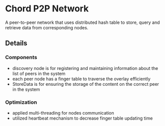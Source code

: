 # Chord P2P Network
A peer-to-peer network that uses distributed hash table to store, query and retrieve data from corresponding nodes.
## Details
### Components
* discovery node is for registering and maintaining information about the list of peers in the system
* each peer node has a finger table to traverse the overlay efficiently
* StoreData is for ensuring the storage of the content on the correct peer in the system
### Optimization
* applied multi-threading for nodes communication
* utilized heartbeat mechanism to decrease finger table updating time
